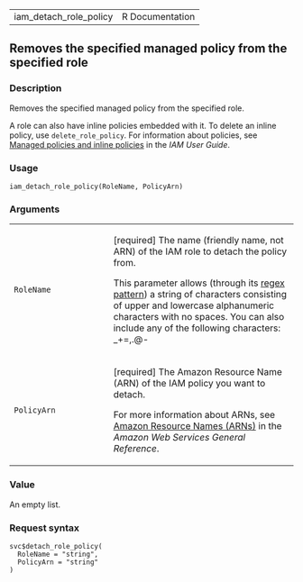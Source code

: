 <table style="width: 100%;">
<tbody>
<tr class="odd">
<td>iam_detach_role_policy</td>
<td style="text-align: right;">R Documentation</td>
</tr>
</tbody>
</table>

## Removes the specified managed policy from the specified role

### Description

Removes the specified managed policy from the specified role.

A role can also have inline policies embedded with it. To delete an
inline policy, use `delete_role_policy`. For information about policies,
see [Managed policies and inline
policies](https://docs.aws.amazon.com/IAM/latest/UserGuide/access_policies_managed-vs-inline.html)
in the *IAM User Guide*.

### Usage

    iam_detach_role_policy(RoleName, PolicyArn)

### Arguments

<table>
<colgroup>
<col style="width: 35%" />
<col style="width: 65%" />
</colgroup>
<tbody>
<tr class="odd">
<td><code id="iam_detach_role_policy_:_RoleName">RoleName</code></td>
<td><p>[required] The name (friendly name, not ARN) of the IAM role to
detach the policy from.</p>
<p>This parameter allows (through its <a
href="https://en.wikipedia.org/wiki/Regex">regex pattern</a>) a string
of characters consisting of upper and lowercase alphanumeric characters
with no spaces. You can also include any of the following characters:
_+=,.@-</p></td>
</tr>
<tr class="even">
<td><code id="iam_detach_role_policy_:_PolicyArn">PolicyArn</code></td>
<td><p>[required] The Amazon Resource Name (ARN) of the IAM policy you
want to detach.</p>
<p>For more information about ARNs, see <a
href="https://docs.aws.amazon.com/IAM/latest/UserGuide/reference-arns.html">Amazon
Resource Names (ARNs)</a> in the <em>Amazon Web Services General
Reference</em>.</p></td>
</tr>
</tbody>
</table>

### Value

An empty list.

### Request syntax

    svc$detach_role_policy(
      RoleName = "string",
      PolicyArn = "string"
    )
